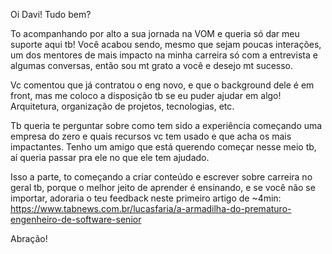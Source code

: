 Oi Davi! Tudo bem?

To acompanhando por alto a sua jornada na VOM e queria só dar meu suporte aqui tb! Você acabou sendo, mesmo que sejam poucas interações, um dos mentores de mais impacto na minha carreira só com a entrevista e algumas conversas, então sou mt grato a você e desejo mt sucesso.

Vc comentou que já contratou o eng novo, e que o background dele é em front, mas me coloco a disposição tb se eu puder ajudar em algo! Arquitetura, organização de projetos, tecnologias, etc. 

Tb queria te perguntar sobre como tem sido a experiência começando uma empresa do zero e quais recursos vc tem usado e que acha os mais impactantes. Tenho um amigo que está querendo começar nesse meio tb, aí queria passar pra ele no que ele tem ajudado.

Isso a parte, to começando a criar conteúdo e escrever sobre carreira no geral tb, porque o melhor jeito de aprender é ensinando, e se você não se importar, adoraria o teu feedback neste primeiro artigo de ~4min: https://www.tabnews.com.br/lucasfaria/a-armadilha-do-prematuro-engenheiro-de-software-senior

Abração!